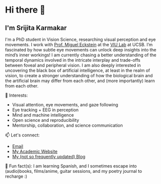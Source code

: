 # Hi there 👋

## I'm Srijita Karmakar

I'm a PhD student in Vision Science, researching visual perception and eye movements. I work with [Prof. Miguel Eckstein](https://viu.psych.ucsb.edu/people/miguel-eckstein) at the [VIU Lab](https://viu.psych.ucsb.edu/) at UCSB. I’m fascinated by how subtle eye movements can unlock deep insights into the mind’s inner workings! I am currently chasing a better understanding of the temporal dynamics involved in the intricate interplay and trade-offs between foveal and peripheral vision. I am also deeply interested in uncovering the black box of artificial intelligence, at least in the realm of vision, to create a stronger understanding of how the biological brain and the artificial brain may differ from each other, and (more importantly) learn from each other.

🔬 Interests:  
- Visual attention, eye movements, and gaze following 
- Eye tracking + EEG in perception
- Mind and machine intelligence
- Open science and reproducibility
- Mentorship, collaboration, and science communication

📫 Let's connect:  
- [Email](mailto:srijita@ucsb.edu)  
- [My Academic Website](https://srijitakarmakar.github.io/#/)
- [My (not so frequently updated) Blog](https://afterninetrees.wordpress.com/)

🧠 Fun fact(s): I am learning Spanish, and I sometimes escape into (audio)books, films/anime, guitar sessions, and my poetry journal to recharge :)

